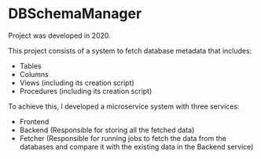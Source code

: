 # DBSchemaManager

Project was developed in 2020. 

This project consists of a system to fetch database metadata that includes:
- Tables
- Columns
- Views (including its creation script)
- Procedures (including its creation script)

To achieve this, I developed a microservice system with three services:
- Frontend
- Backend (Responsible for storing all the fetched data)
- Fetcher (Responsible for running jobs to fetch the data from the databases and compare it with the existing data in the Backend service)
